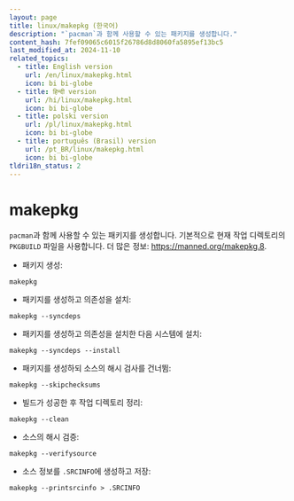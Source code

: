 ```yaml
---
layout: page
title: linux/makepkg (한국어)
description: "`pacman`과 함께 사용할 수 있는 패키지를 생성합니다."
content_hash: 7fef09065c6015f26786d8d8060fa5895ef13bc5
last_modified_at: 2024-11-10
related_topics:
  - title: English version
    url: /en/linux/makepkg.html
    icon: bi bi-globe
  - title: हिन्दी version
    url: /hi/linux/makepkg.html
    icon: bi bi-globe
  - title: polski version
    url: /pl/linux/makepkg.html
    icon: bi bi-globe
  - title: português (Brasil) version
    url: /pt_BR/linux/makepkg.html
    icon: bi bi-globe
tldri18n_status: 2
---
```

# makepkg

`pacman`과 함께 사용할 수 있는 패키지를 생성합니다.
기본적으로 현재 작업 디렉토리의 `PKGBUILD` 파일을 사용합니다.
더 많은 정보: <https://manned.org/makepkg.8>.

- 패키지 생성:

`makepkg`

- 패키지를 생성하고 의존성을 설치:

`makepkg --syncdeps`

- 패키지를 생성하고 의존성을 설치한 다음 시스템에 설치:

`makepkg --syncdeps --install`

- 패키지를 생성하되 소스의 해시 검사를 건너뜀:

`makepkg --skipchecksums`

- 빌드가 성공한 후 작업 디렉토리 정리:

`makepkg --clean`

- 소스의 해시 검증:

`makepkg --verifysource`

- 소스 정보를 `.SRCINFO`에 생성하고 저장:

`makepkg --printsrcinfo > .SRCINFO`
